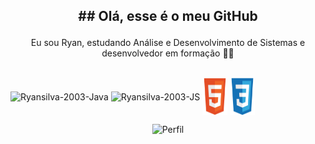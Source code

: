 <h2><p align="center">## Olá, esse é o meu GitHub</p></h2>
<p align="center">Eu sou Ryan, estudando Análise e Desenvolvimento de Sistemas e desenvolvedor em formação 👨‍💻</p>
<div style="display: inline_block"><br>
  <img align="center" alt="Ryansilva-2003-Java" height="60" width="55" src="https://cdn.jsdelivr.net/gh/devicons/devicon@latest/icons/java/java-original-wordmark.svg" />
  <img align="center" alt="Ryansilva-2003-JS" height="60" width="40" src="https://cdn.jsdelivr.net/gh/devicons/devicon@latest/icons/javascript/javascript-original.svg" />
  <img align="center" alt="Ryansilva-2003-HTML" height="60" width="40" src="https://raw.githubusercontent.com/devicons/devicon/master/icons/html5/html5-original.svg">
  <img align="center" alt="Ryansilva-2003-CSS" height="60" width="40" src="https://raw.githubusercontent.com/devicons/devicon/master/icons/css3/css3-original.svg">
</div>
<p align="center">
<img src="https://i.pinimg.com/1200x/fe/18/4a/fe184a8b8c9c00cc2b5b7d89a086f215.jpg" alt="Perfil" width="700"/>
</p>
